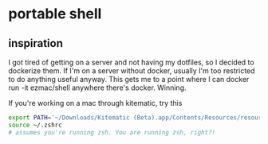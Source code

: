# portable shell

## inspiration

I got tired of getting on a server and not having my dotfiles, so I decided to dockerize them. If I'm on a server without docker, usually I'm too restricted to do anything useful anyway.  This gets me to a point where I can docker run -it ezmac/shell anywhere there's docker. Winning.


If you're working on a mac through kitematic, try this

``` bash
export PATH='~/Downloads/Kitematic (Beta).app/Contents/Resources/resources:/usr/local/bin:/usr/bin:/bin:/usr/sbin:/sbin'  && export DOCKER_HOST=tcp://192.168.99.100:2376 && export DOCKER_CERT_PATH=~.docker/machine/machines/dev && export DOCKER_TLS_VERIFY=1 >>~/.zshrc
source ~/.zshrc
# assumes you're running zsh. You are running zsh, right?!
```
